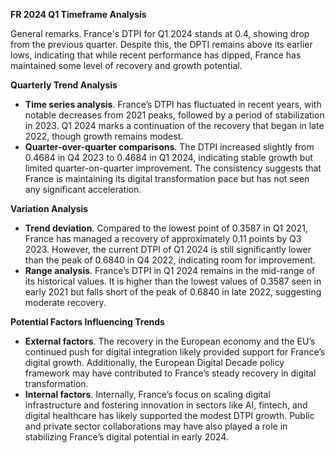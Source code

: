 

**FR 2024 Q1 Timeframe Analysis**

General remarks. France's DTPI for Q1 2024 stands at 0.4, showing drop from the previous quarter. Despite this, the DPTI remains above its earlier lows, indicating that while recent performance has dipped, France has maintained some level of recovery and growth potential.

**Quarterly Trend Analysis**
- **Time series analysis**. France’s DTPI has fluctuated in recent years, with notable decreases from 2021 peaks, followed by a period of stabilization in 2023. Q1 2024 marks a continuation of the recovery that began in late 2022, though growth remains modest.
- **Quarter-over-quarter comparisons**. The DTPI increased slightly from 0.4684 in Q4 2023 to 0.4684 in Q1 2024, indicating stable growth but limited quarter-on-quarter improvement. The consistency suggests that France is maintaining its digital transformation pace but has not seen any significant acceleration.

**Variation Analysis**

- **Trend deviation**. Compared to the lowest point of 0.3587 in Q1 2021, France has managed a recovery of approximately 0.11 points by Q3 2023. However, the current DTPI of Q1 2024 is still significantly lower than the peak of 0.6840 in Q4 2022, indicating room for improvement.
- **Range analysis**. France’s DTPI in Q1 2024 remains in the mid-range of its historical values. It is higher than the lowest values of 0.3587 seen in early 2021 but falls short of the peak of 0.6840 in late 2022, suggesting moderate recovery. 

**Potential Factors Influencing Trends**

- **External factors**. The recovery in the European economy and the EU’s continued push for digital integration likely provided support for France’s digital growth. Additionally, the European Digital Decade policy framework may have contributed to France’s steady recovery in digital transformation.
- **Internal factors**. Internally, France’s focus on scaling digital infrastructure and fostering innovation in sectors like AI, fintech, and digital healthcare has likely supported the modest DTPI growth. Public and private sector collaborations may have also played a role in stabilizing France’s digital potential in early 2024. 
